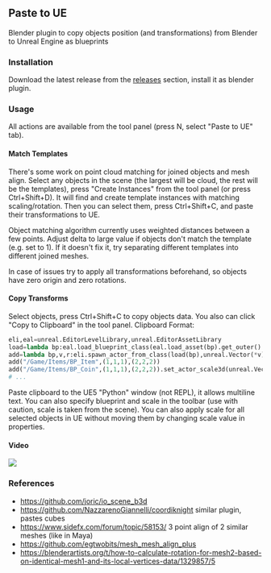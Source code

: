 ## Paste to UE

Blender plugin to copy objects position (and transformations) from Blender to Unreal Engine as blueprints

### Installation

Download the latest release from the [releases](../../releases) section, install it as blender plugin.

### Usage

All actions are available from the tool panel (press N, select "Paste to UE" tab).

#### Match Templates

There's some work on point cloud matching for joined objects and mesh align.
Select any objects in the scene (the largest will be cloud, the rest will be the templates),
press "Create Instances" from the tool panel (or press Ctrl+Shift+D).
It will find and create template instances with matching scaling/rotation.
Then you can select them, press Ctrl+Shift+C, and paste their transformations to UE.

Object matching algorithm currently uses weighted distances between a few points.
Adjust delta to large value if objects don't match the template (e.g. set to 1).
If it doesn't fix it, try separating different templates into different joined meshes.

In case of issues try to apply all transformations beforehand,
so objects have zero origin and zero rotations.

#### Copy Transforms

Select objects, press Ctrl+Shift+C to copy objects data. You also can click "Copy to Clipboard" in the tool panel.
Clipboard Format:

```python
eli,eal=unreal.EditorLevelLibrary,unreal.EditorAssetLibrary
load=lambda bp:eal.load_blueprint_class(eal.load_asset(bp).get_outer().get_full_name())
add=lambda bp,v,r:eli.spawn_actor_from_class(load(bp),unreal.Vector(*v),unreal.Rotator(*r))
add("/Game/Items/BP_Item",(1,1,1),(2,2,2))
add("/Game/Items/BP_Coin",(1,1,1),(2,2,2)).set_actor_scale3d(unreal.Vector{3,3,3}) # optional
# ...
```

Paste clipboard to the UE5 "Python" window (not REPL), it allows multiline text.
You can also specify blueprint and scale in the toolbar (use with caution, scale is taken from the scene).
You can also apply scale for all selected objects in UE without moving them by changing scale value in properties.

#### Video

[![](http://img.youtube.com/vi/WyN3GiHWCOY/hqdefault.jpg)](https://youtu.be/WyN3GiHWCOY)

### References

* https://github.com/joric/io_scene_b3d
* https://github.com/NazzarenoGiannelli/coordiknight similar plugin, pastes cubes
* https://www.sidefx.com/forum/topic/58153/ 3 point align of 2 similar meshes (like in Maya)
* https://github.com/egtwobits/mesh_mesh_align_plus
* https://blenderartists.org/t/how-to-calculate-rotation-for-mesh2-based-on-identical-mesh1-and-its-local-vertices-data/1329857/5

